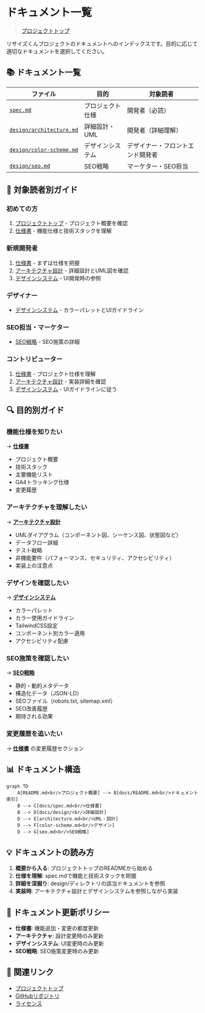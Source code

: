 # ドキュメント一覧

> [プロジェクトトップ](../README.md)

リサイズくんプロジェクトのドキュメントへのインデックスです。目的に応じて適切なドキュメントを選択してください。

## 📚 ドキュメント一覧

| ファイル | 目的 | 対象読者 |
|---------|------|---------|
| [`spec.md`](./spec.md) | プロジェクト仕様 | 開発者（必読） |
| [`design/architecture.md`](./design/architecture.md) | 詳細設計・UML | 開発者（詳細理解） |
| [`design/color-scheme.md`](./design/color-scheme.md) | デザインシステム | デザイナー・フロントエンド開発者 |
| [`design/seo.md`](./design/seo.md) | SEO戦略 | マーケター・SEO担当 |

## 🎯 対象読者別ガイド

### 初めての方

1. [プロジェクトトップ](../README.md) - プロジェクト概要を確認
2. [仕様書](./spec.md) - 機能仕様と技術スタックを理解

### 新規開発者

1. [仕様書](./spec.md) - まずは仕様を把握
2. [アーキテクチャ設計](./design/architecture.md) - 詳細設計とUML図を確認
3. [デザインシステム](./design/color-scheme.md) - UI開発時の参照

### デザイナー

- [デザインシステム](./design/color-scheme.md) - カラーパレットとUIガイドライン

### SEO担当・マーケター

- [SEO戦略](./design/seo.md) - SEO施策の詳細

### コントリビューター

1. [仕様書](./spec.md) - プロジェクト仕様を理解
2. [アーキテクチャ設計](./design/architecture.md) - 実装詳細を確認
3. [デザインシステム](./design/color-scheme.md) - UIガイドラインに従う

## 🔍 目的別ガイド

### 機能仕様を知りたい

→ **[仕様書](./spec.md)**
- プロジェクト概要
- 技術スタック
- 主要機能リスト
- GA4トラッキング仕様
- 変更履歴

### アーキテクチャを理解したい

→ **[アーキテクチャ設計](./design/architecture.md)**
- UMLダイアグラム（コンポーネント図、シーケンス図、状態図など）
- データフロー詳細
- テスト戦略
- 非機能要件（パフォーマンス、セキュリティ、アクセシビリティ）
- 実装上の注意点

### デザインを確認したい

→ **[デザインシステム](./design/color-scheme.md)**
- カラーパレット
- カラー使用ガイドライン
- TailwindCSS設定
- コンポーネント別カラー適用
- アクセシビリティ配慮

### SEO施策を確認したい

→ **[SEO戦略](./design/seo.md)**
- 静的・動的メタデータ
- 構造化データ（JSON-LD）
- SEOファイル（robots.txt, sitemap.xml）
- SEO改善履歴
- 期待される効果

### 変更履歴を追いたい

→ **[仕様書](./spec.md)** の変更履歴セクション

## 📊 ドキュメント構造

```mermaid
graph TD
    A[README.md<br/>プロジェクト概要] --> B[docs/README.md<br/>ドキュメント索引]
    B --> C[docs/spec.md<br/>仕様書]
    B --> D[docs/design/<br/>詳細設計]
    D --> E[architecture.md<br/>UML・設計]
    D --> F[color-scheme.md<br/>デザイン]
    D --> G[seo.md<br/>SEO戦略]
```

## 💡 ドキュメントの読み方

1. **概要から入る**: プロジェクトトップのREADMEから始める
2. **仕様を理解**: spec.mdで機能と技術スタックを把握
3. **詳細を深掘り**: design/ディレクトリの該当ドキュメントを参照
4. **実装時**: アーキテクチャ設計とデザインシステムを参照しながら実装

## 📝 ドキュメント更新ポリシー

- **仕様書**: 機能追加・変更の都度更新
- **アーキテクチャ**: 設計変更時のみ更新
- **デザインシステム**: UI変更時のみ更新
- **SEO戦略**: SEO施策変更時のみ更新

## 🔗 関連リンク

- [プロジェクトトップ](../README.md)
- [GitHubリポジトリ](https://github.com/noricha-vr/image-resizer)
- [ライセンス](../LICENSE)



